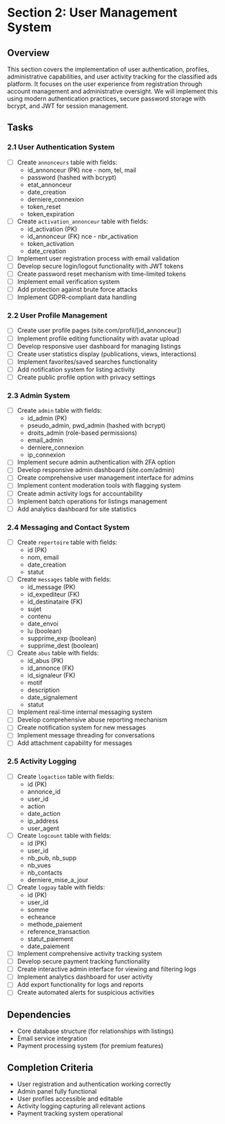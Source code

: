 # Section 2: User Management System

## Overview
This section covers the implementation of user authentication, profiles, administrative capabilities, and user activity tracking for the classified ads platform. It focuses on the user experience from registration through account management and administrative oversight. We will implement this using modern authentication practices, secure password storage with bcrypt, and JWT for session management.

## Tasks

### 2.1 User Authentication System
- [ ] Create `annonceurs` table with fields:
  - id_annonceur (PK)
nce   - nom, tel, mail
  - password (hashed with bcrypt)
  - etat_annonceur
  - date_creation
  - derniere_connexion
  - token_reset
  - token_expiration
- [ ] Create `activation_annonceur` table with fields:
  - id_activation (PK)
  - id_annonceur (FK)
nce   - nbr_activation
  - token_activation
  - date_creation
- [ ] Implement user registration process with email validation
- [ ] Develop secure login/logout functionality with JWT tokens
- [ ] Create password reset mechanism with time-limited tokens
- [ ] Implement email verification system
- [ ] Add protection against brute force attacks
- [ ] Implement GDPR-compliant data handling

### 2.2 User Profile Management
- [ ] Create user profile pages (site.com/profil/[id_annonceur])
- [ ] Implement profile editing functionality with avatar upload
- [ ] Develop responsive user dashboard for managing listings
- [ ] Create user statistics display (publications, views, interactions)
- [ ] Implement favorites/saved searches functionality
- [ ] Add notification system for listing activity
- [ ] Create public profile option with privacy settings

### 2.3 Admin System
- [ ] Create `admin` table with fields:
  - id_admin (PK)
  - pseudo_admin, pwd_admin (hashed with bcrypt)
  - droits_admin (role-based permissions)
  - email_admin
  - derniere_connexion
  - ip_connexion
- [ ] Implement secure admin authentication with 2FA option
- [ ] Develop responsive admin dashboard (site.com/admin)
- [ ] Create comprehensive user management interface for admins
- [ ] Implement content moderation tools with flagging system
- [ ] Create admin activity logs for accountability
- [ ] Implement batch operations for listings management
- [ ] Add analytics dashboard for site statistics

### 2.4 Messaging and Contact System
- [ ] Create `repertoire` table with fields:
  - id (PK)
  - nom, email
  - date_creation
  - statut
- [ ] Create `messages` table with fields:
  - id_message (PK)
  - id_expediteur (FK)
  - id_destinataire (FK)
  - sujet
  - contenu
  - date_envoi
  - lu (boolean)
  - supprime_exp (boolean)
  - supprime_dest (boolean)
- [ ] Create `abus` table with fields:
  - id_abus (PK)
  - id_annonce (FK)
  - id_signaleur (FK)
  - motif
  - description
  - date_signalement
  - statut
- [ ] Implement real-time internal messaging system
- [ ] Develop comprehensive abuse reporting mechanism
- [ ] Create notification system for new messages
- [ ] Implement message threading for conversations
- [ ] Add attachment capability for messages

### 2.5 Activity Logging
- [ ] Create `logaction` table with fields:
  - id (PK)
  - annonce_id
  - user_id
  - action
  - date_action
  - ip_address
  - user_agent
- [ ] Create `logcount` table with fields:
  - id (PK)
  - user_id
  - nb_pub, nb_supp
  - nb_vues
  - nb_contacts
  - derniere_mise_a_jour
- [ ] Create `logpay` table with fields:
  - id (PK)
  - user_id
  - somme
  - echeance
  - methode_paiement
  - reference_transaction
  - statut_paiement
  - date_paiement
- [ ] Implement comprehensive activity tracking system
- [ ] Develop secure payment tracking functionality
- [ ] Create interactive admin interface for viewing and filtering logs
- [ ] Implement analytics dashboard for user activity
- [ ] Add export functionality for logs and reports
- [ ] Create automated alerts for suspicious activities

## Dependencies
- Core database structure (for relationships with listings)
- Email service integration
- Payment processing system (for premium features)

## Completion Criteria
- User registration and authentication working correctly
- Admin panel fully functional
- User profiles accessible and editable
- Activity logging capturing all relevant actions
- Payment tracking system operational